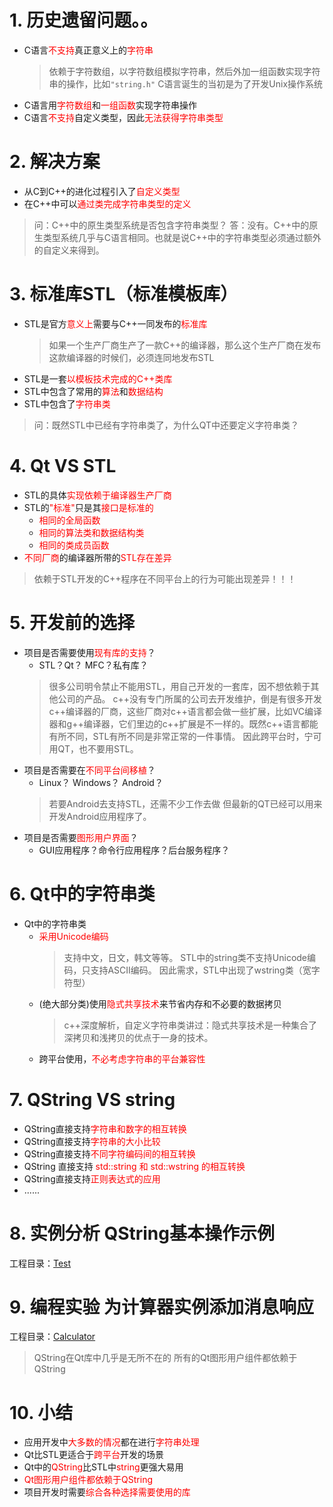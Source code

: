 # 1. 历史遗留问题。。
- C语言<font color=red>不支持</font>真正意义上的<font color=red>字符串</font>
    > 依赖于字符数组，以字符数组模拟字符串，然后外加一组函数实现字符串的操作，比如`"string.h"`
    > C语言诞生的当初是为了开发Unix操作系统
- C语言用<font color=red>字符数组</font>和<font color=red>一组函数</font>实现字符串操作
- C语言<font color=red>不支持</font>自定义类型，因此<font color=red>无法获得字符串类型</font>

# 2. 解决方案
- 从C到C++的进化过程引入了<font color=red>自定义类型</font>
- 在C++中可以<font color=red>通过类完成字符串类型的定义</font>
> 问：C++中的原生类型系统是否包含字符串类型？
> 答：没有。C++中的原生类型系统几乎与C语言相同。也就是说C++中的字符串类型必须通过额外的自定义来得到。

# 3. 标准库STL（标准模板库）
- STL是官方<font color=red>意义上</font>需要与C++一同发布的<font color=red>标准库</font>
    > 如果一个生产厂商生产了一款C++的编译器，那么这个生产厂商在发布这款编译器的时候们，必须连同地发布STL
- STL是一套<font color=red>以模板技术完成的C++类库</font>
- STL中包含了常用的<font color=red>算法</font>和<font color=red>数据结构</font>
- STL中包含了<font color=red>字符串类</font>

> 问：既然STL中已经有字符串类了，为什么QT中还要定义字符串类？

# 4. Qt VS STL
- STL的具体<font color=red>实现依赖于编译器生产厂商</font>
- STL的<font color=red>"标准"</font>只是其<font color=red>接口是标准的</font>
    - <font color=red>相同的全局函数</font>
    - <font color=red>相同的算法类和数据结构类</font>
    - <font color=red>相同的类成员函数</font>
- <font color=red>不同厂商</font>的编译器所带的<font color=red>STL存在差异</font>
> 依赖于STL开发的C++程序在不同平台上的行为可能出现差异！！！

# 5. 开发前的选择
- 项目是否需要使用<font color=red>现有库的支持</font>？
    - STL？Qt？ MFC？私有库？
    > 很多公司明令禁止不能用STL，用自己开发的一套库，因不想依赖于其他公司的产品。
    > c++没有专门所属的公司去开发维护，倒是有很多开发c++编译器的厂商，这些厂商对c++语言都会做一些扩展，比如VC编译器和g++编译器，它们里边的c++扩展是不一样的。既然c++语言都能有所不同，STL有所不同是非常正常的一件事情。
    > 因此跨平台时，宁可用QT，也不要用STL。
- 项目是否需要在<font color=red>不同平台间移植</font>？
    - Linux？ Windows？ Android？
    > 若要Android去支持STL，还需不少工作去做
    > 但最新的QT已经可以用来开发Android应用程序了。
- 项目是否需要<font color=red>图形用户界面</font>？
    - GUI应用程序？命令行应用程序？后台服务程序？

# 6. Qt中的字符串类
- Qt中的字符串类
    - <font color=red>采用Unicode编码</font>
        > 支持中文，日文，韩文等等。
        > STL中的string类不支持Unicode编码，只支持ASCII编码。
        > 因此需求，STL中出现了wstring类（宽字符型）
    - (绝大部分类)使用<font color=red>隐式共享技术</font>来节省内存和不必要的数据拷贝
        >c++深度解析，自定义字符串类讲过：隐式共享技术是一种集合了深拷贝和浅拷贝的优点于一身的技术。
    - 跨平台使用，<font color=red>不必考虑字符串的平台兼容性</font>

# 7. QString VS string
- QString直接支持<font color=red>字符串和数字的相互转换</font>
- QString直接支持<font color=red>字符串的大小比较</font>
- QString直接支持<font color=red>不同字符编码间的相互转换</font>
- QString 直接支持 <font color=red>std::string 和 std::wstring 的相互转换</font>
- QString直接支持<font color=red>正则表达式的应用</font>
- ......

# 8. 实例分析 QString基本操作示例
工程目录：[Test](vx_attachments\011_QString_class\Test)


# 9. 编程实验 为计算器实例添加消息响应
工程目录：[Calculator](vx_attachments\011_QString_class\Calculator)

> QString在Qt库中几乎是无所不在的
> 所有的Qt图形用户组件都依赖于QString

# 10. 小结
- 应用开发中<font color=red>大多数的情况</font>都在进行<font color=red>字符串处理</font>
- Qt比STL更适合于<font color=red>跨平台</font>开发的场景
- Qt中的<font color=red>QString</font>比STL中<font color=red>string</font>更强大易用
- <font color=red>Qt图形用户组件都依赖于QString</font>
- 项目开发时需要<font color=red>综合各种选择需要使用的库</font>

